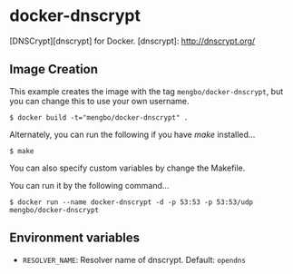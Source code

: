 docker-dnscrypt
=================

[DNSCrypt][dnscrypt] for Docker.
[dnscrypt]: http://dnscrypt.org/

## Image Creation

This example creates the image with the tag `mengbo/docker-dnscrypt`, but you can change this to use your own username.

```
$ docker build -t="mengbo/docker-dnscrypt" .
```

Alternately, you can run the following if you have *make* installed...

```
$ make
```

You can also specify custom variables by change the Makefile.

You can run it by the following command...


```
$ docker run --name docker-dnscrypt -d -p 53:53 -p 53:53/udp mengbo/docker-dnscrypt
```

## Environment variables

 - `RESOLVER_NAME`: Resolver name of dnscrypt. Default: `opendns`
